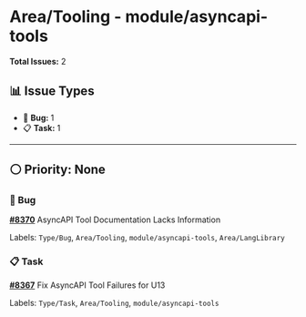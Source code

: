 # Area/Tooling - module/asyncapi-tools

**Total Issues:** 2

## 📊 Issue Types

- 🐛 **Bug:** 1
- 📋 **Task:** 1

---

## ⚪ Priority: None

### 🐛 Bug

**[#8370](https://github.com/ballerina-platform/ballerina-library/issues/8370)** AsyncAPI Tool Documentation Lacks Information

Labels: `Type/Bug`, `Area/Tooling`, `module/asyncapi-tools`, `Area/LangLibrary`

### 📋 Task

**[#8367](https://github.com/ballerina-platform/ballerina-library/issues/8367)** Fix AsyncAPI Tool Failures for U13

Labels: `Type/Task`, `Area/Tooling`, `module/asyncapi-tools`

